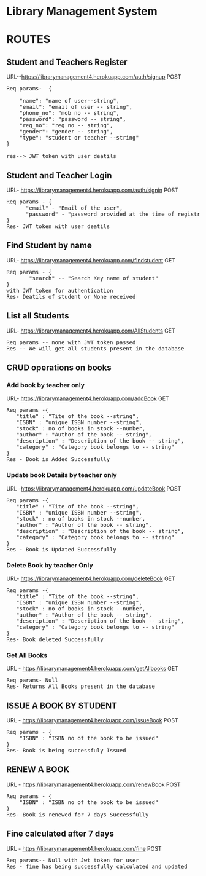 # Library Management System
# ROUTES 

## Student and Teachers Register
URL--https://librarymanagement4.herokuapp.com/auth/signup POST<br/>
<pre>
Req params-  { <br/>
    "name": "name of user--string",
    "email": "email of user -- string",
    "phone_no": "mob no -- string",
    "password": "password -- string",
    "reg_no": "reg no -- string",
    "gender": "gender -- string",
    "type": "student or teacher --string"
}

res--> JWT token with user deatils
</pre>

## Student and Teacher Login
URL- https://librarymanagement4.herokuapp.com/auth/signin POST <br/>

<pre>
Req params - {
      "email" - "Email of the user",
      "password" - "password provided at the time of registration
}
Res- JWT token with user deatils
</pre>

## Find Student by name
URL- https://librarymanagement4.herokuapp.com/findstudent GET <br/>
<pre>
Req params - {
       "search" -- "Search Key name of student"
}
with JWT token for authentication
Res- Deatils of student or None received
</pre>

## List all Students
URL- https://librarymanagement4.herokuapp.com/AllStudents GET <br/>
<pre>
Req params -- none with JWT token passed
Res -- We will get all students present in the database
</pre>

## CRUD operations on books
### Add book by teacher only
URL- https://librarymanagement4.herokuapp.com/addBook GET 
<pre>
Req params -{
   "title" : "Tite of the book --string",
   "ISBN" : "unique ISBN number --string",
   "stock" : no of books in stock --number,
   "author" : "Author of the book -- string",
   "description" : "Description of the book -- string",
   "category" : "Category book belongs to -- string" 
}
Res - Book is Added Successfully
</pre>

### Update book Details by teacher only
URL -https://librarymanagement4.herokuapp.com/updateBook POST
<pre>
Req params -{
   "title" : "Tite of the book --string",
   "ISBN" : "unique ISBN number --string",
   "stock" : no of books in stock --number,
   "author" : "Author of the book -- string",
   "description" : "Description of the book -- string",
   "category" : "Category book belongs to -- string" 
}
Res - Book is Updated Successfully
</pre>

### Delete Book by teacher Only
URL- https://librarymanagement4.herokuapp.com/deleteBook GET
<pre>
Req params -{
   "title" : "Tite of the book --string",
   "ISBN" : "unique ISBN number --string",
   "stock" : no of books in stock --number,
   "author" : "Author of the book -- string",
   "description" : "Description of the book -- string",
   "category" : "Category book belongs to -- string" 
}
Res- Book deleted Successfully
</pre>

### Get All Books 
URL - https://librarymanagement4.herokuapp.com/getAllbooks GET
<pre>
Req params- Null
Res- Returns All Books present in the database
</pre>


## ISSUE A BOOK BY STUDENT
URL - https://librarymanagement4.herokuapp.com/issueBook POST
<pre>
Req params - {
    "ISBN" : "ISBN no of the book to be issued"
}
Res- Book is being successfuly Issued
</pre>

## RENEW A BOOK
URL - https://librarymanagement4.herokuapp.com/renewBook POST
<pre>
Req params - {
    "ISBN" : "ISBN no of the book to be issued"
}
Res- Book is renewed for 7 days Successfully
</pre>

## Fine calculated after 7 days
URL - https://librarymanagement4.herokuapp.com/fine POST
<pre>
Req params-- Null with Jwt token for user
Res - fine has being successfully calculated and updated
</pre>

